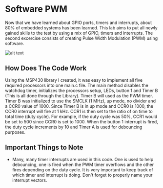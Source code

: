 # Software PWM
Now that we have learned about GPIO ports, timers and interrupts, about 80% of embedded systems has been learned. This lab aims to put all newly gained skills to the test by using a mix of GPIO, timers and interrupts. The second excercise consists of creating Pulse Width Modulation (PWM) using software. 

![alt text](https://github.com/RU09342/lab-4-timers-and-pwm-tcsmith20/blob/master/Software%20PWM/SW%20PWM.gif)

## How Does The Code Work
Using the MSP430 library I created, it was easy to implement all five required processors into one main.c file. The main method disables the watchdog timer, initializes the processors setup, LEDs, button 1 and Timer B (This is all done through the Library). Timer B will used as the PWM timer. Timer B was initialized to use the SMCLK (1 MHz), up mode, no divider and a CCR0 value of 1000. Since Timer B is in up mode and CCR0 is 1000, the CCR0 interrupt will fire at 1 kHz. CCR1 is then set to the ratio of on time to total time (duty cycle).  For example, if the duty cycle was 50%, CCR1 would be set to 500 since CCR0 is set to 1000. When the button 1 interrupt is fired, the duty cycle increments by 10 and Timer A is used for debouncing purposes.


## Important Things to Note
* Many, many timer interrupts are used in this code. One is used to help debouncing, one is fired when the PWM timer overflows and the other fires depending on the duty cycle. It is very important to keep track of which timer and interrupt is doing. Don't forget to properly name your interrupt vectors.